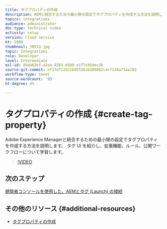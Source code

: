 ```yaml
---
title: タグプロパティの作成
description: AEMと統合するための最小限の設定でタグプロパティを作成する方法を説明します。 タグ UI を紹介し、拡張機能、ルール、公開ワークフローについて学習します。
topics: integrations
audience: administrator
doc-type: technical video
activity: setup
version: Cloud Service
kt: 5980
thumbnail: 38553.jpg
topic: Integrations
role: Developer
level: Intermediate
exl-id: d5de62ef-a2aa-4283-b500-e1f7cb5dec3b
source-git-commit: ef1fe712921bd5516cb389862cacf226a71aa193
workflow-type: tm+mt
source-wordcount: '93'
ht-degree: 4%

---
```


# タグプロパティの作成 {#create-tag-property}

Adobe Experience Managerと統合するための最小限の設定でタグプロパティを作成する方法を説明します。 タグ UI を紹介し、拡張機能、ルール、公開ワークフローについて学習します。

>[!VIDEO](https://video.tv.adobe.com/v/38553?quality=12&learn=on)

## 次のステップ

[開発者コンソールを使用した、AEMとタグ (Launch) の接続](connect-aem-tags-using-developer-console.md)


## その他のリソース {#additional-resources}

* [タグプロパティの作成](https://experienceleague.adobe.com/docs/platform-learn/implement-in-websites/configure-tags/create-a-property.html)
